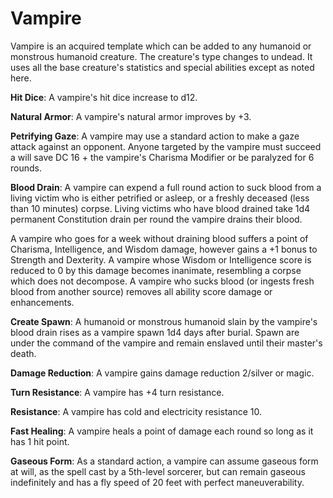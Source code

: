 # Vampire

Vampire is an acquired template which can be added to any humanoid or monstrous humanoid creature. The creature's type changes to undead. It uses all the base creature's statistics and special abilities except as noted here.

**Hit Dice**: A vampire's hit dice increase to d12.

**Natural Armor**: A vampire's natural armor improves by +3.

**Petrifying Gaze**: A vampire may use a standard action to make a gaze attack against an opponent. Anyone targeted by the vampire must succeed a will save DC 16 + the vampire's Charisma Modifier or be paralyzed for 6 rounds.

**Blood Drain**: A vampire can expend a full round action to suck blood from a living victim who is either petrified or asleep, or a freshly deceased (less than 10 minutes) corpse. Living victims who have blood drained take 1d4 permanent Constitution drain per round the vampire drains their blood. 

A vampire who goes for a week without draining blood suffers a point of Charisma, Intelligence, and Wisdom damage, however gains a +1 bonus to Strength and Dexterity. A vampire whose Wisdom or Intelligence score is reduced to 0 by this damage becomes inanimate, resembling a corpse which does not decompose. A vampire who sucks blood (or ingests fresh blood from another source) removes all ability score damage or enhancements.

**Create Spawn**: A humanoid or monstrous humanoid slain by the vampire's blood drain rises as a vampire spawn 1d4 days after burial. Spawn are under the command of the vampire and remain enslaved until their master's death.

**Damage Reduction**: A vampire gains damage reduction 2/silver or magic.

**Turn Resistance**: A vampire has +4 turn resistance.

**Resistance**: A vampire has cold and electricity resistance 10.

**Fast Healing**: A vampire heals a point of damage each round so long as it has 1 hit point.

**Gaseous Form**: As a standard action, a vampire can assume gaseous form at will, as the spell cast by a 5th-level sorcerer, but can remain gaseous indefinitely and has a fly speed of 20 feet with perfect maneuverability.